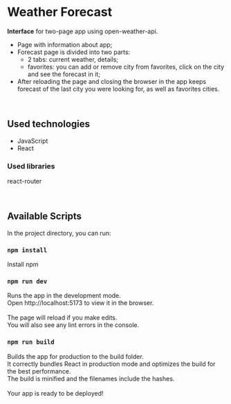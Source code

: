 # Weather Forecast

**Interface** for two-page app using open-weather-api.

- Page with information about app;
- Forecast page is divided into two parts:
  - 2 tabs: current weather, details;
  - favorites: you can add or remove city from favorites, click on the city and see the forecast in it;
- After reloading the page and closing the browser in the app keeps forecast of the last city you were looking for, as well as favorites cities.

<br>

## Used technologies

- JavaScript
- React

### Used libraries

react-router

<br>

## Available Scripts

In the project directory, you can run:

### <code>npm install</code>

Install npm

### <code>npm run dev</code>

Runs the app in the development mode. \
Open http://localhost:5173 to view it in the browser. \
\
The page will reload if you make edits.\
You will also see any lint errors in the console.

### <code>npm run build</code>

Builds the app for production to the build folder. \
It correctly bundles React in production mode and optimizes the build for the best performance. \
The build is minified and the filenames include the hashes.\
\
Your app is ready to be deployed!

<br>
